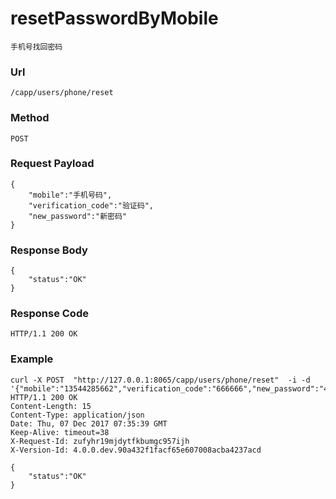 # resetPasswordByMobile 
    手机号找回密码

### Url
    /capp/users/phone/reset

### Method
    POST

### Request Payload
    {
        "mobile":"手机号码",
        "verification_code":"验证码",
        "new_password":"新密码"
    }


### Response Body
    {
        "status":"OK"
    }

### Response Code
    HTTP/1.1 200 OK


### Example
	curl -X POST  "http://127.0.0.1:8065/capp/users/phone/reset"  -i -d '{"mobile":"13544285662","verification_code":"666666","new_password":"4538***************1"}'
    HTTP/1.1 200 OK
    Content-Length: 15
    Content-Type: application/json
    Date: Thu, 07 Dec 2017 07:35:39 GMT
    Keep-Alive: timeout=38
    X-Request-Id: zufyhr19mjdytfkbumgc957ijh
    X-Version-Id: 4.0.0.dev.90a432f1facf65e607008acba4237acd

	{
		"status":"OK"
	}
